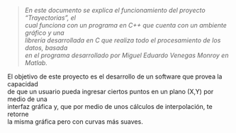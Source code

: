 >*En este documento se explica el funcionamiento del proyecto “Trayectorias”, el      
>cual funciona con un programa en C++ que cuenta con un ambiente gráfico y una       
>librería desarrollada en C que realiza todo el procesamiento de los datos, basada  
>en el programa desarrollado por Miguel Eduardo Venegas Monroy en Matlab.*           


El objetivo de este proyecto es el desarrollo de un software que provea la capacidad  
de que un usuario pueda ingresar ciertos puntos en un plano (X,Y) por medio de una  
interfaz gráfica y, que por medio de unos cálculos de interpolación, te retorne   
la misma gráfica pero con curvas más suaves.
